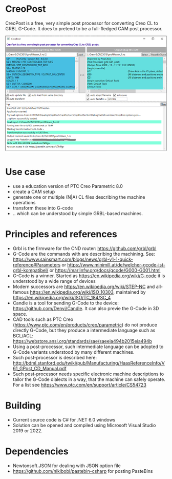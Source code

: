 # CreoPost

CreoPost is a free, very simple post processor for converting Creo CL to GRBL G-Code.
It does to pretend to be a full-fledged CAM post processor.

![screenshot](https://raw.githubusercontent.com/MichaHofft/CreoPost/main/media/screen-01.png)

# Use case

* use a education version of PTC Creo Parametric 8.0
* create a CAM setup
* generate one or multiple (N|A) CL files describing the machine operations
* transform these into G-code
* .. which can be understood by simple GRBL-based machines.

# Principles and references

* Grbl is the firmware for the CND router: https://github.com/grbl/grbl
* G-Code are the commands with are describing the machining. See: https://www.sainsmart.com/blogs/news/grbl-v1-1-quick-reference#Parameters or https://www.minimill.at/de/welcher-gcode-ist-grbl-kompatibel/ or https://marlinfw.org/docs/gcode/G000-G001.html
* G-Code is a winner. Started as https://en.wikipedia.org/wiki/G-code it is understood by a wide range of devices
* Modern successors are https://en.wikipedia.org/wiki/STEP-NC and all-famous https://en.wikipedia.org/wiki/ISO_10303, maintained by https://en.wikipedia.org/wiki/ISO/TC_184/SC_4
* Candle is a tool for sending G-Code to the device: https://github.com/Denvi/Candle. It can also previe the G-Code in 3D space.
* CAD tools such as PTC Creo (https://www.ptc.com/en/products/creo/parametric) do not produce directly G-Code, but they produce a intermediate language such as BCL/ACL: https://webstore.ansi.org/standards/sae/saeeia494b2015eia494b
* Using a post-processor, such intermediate language can be adopted to G-Code variants understood by many different machines. 
* Such post-processor is described here: http://bdml.stanford.edu/twiki/pub/Manufacturing/HaasReferenceInfo/V61_GPost_CD_Manual.pdf
* Such post-processor needs specific electronic machine descriptions to tailor the G-Code dialects in a way, that the machine can safely operate. For a list see https://www.ptc.com/en/support/article/CS54723

# Building

* Current source code is C# for .NET 6.0 windows
* Solution can be opened and compiled using Microsoft Visual Studio 2019 or 2022.

# Dependencies

* Newtonsoft.JSON for dealing with JSON option file
* https://github.com/nikibobi/pastebin-csharp for posting PasteBins
